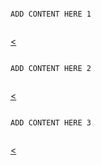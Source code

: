 <section>
  <pre><code data-trim data-noescape>
ADD CONTENT HERE 1
  </code></pre>
  <a href="../slides.md"><</a>
</section>
<section>
  <pre><code data-trim data-noescape>
ADD CONTENT HERE 2 
  </code></pre>
  <a href="../slides.md"><</a>
</section>
<section>
  <pre><code data-trim data-noescape>
ADD CONTENT HERE 3
  </code></pre>
  <a href="../slides.md"><</a>
</section>